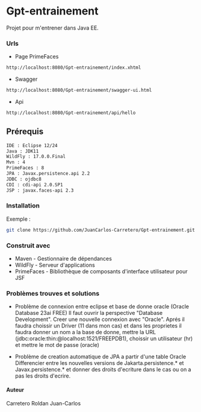# Gpt-entrainement

Projet pour m'entrener dans Java EE.

### Urls
  -  Page PrimeFaces
  ```bash
  http://localhost:8080/Gpt-entrainement/index.xhtml
  ```
  -  Swagger
  ```bash
  http://localhost:8080/Gpt-entrainement/swagger-ui.html
  ```
  -  Api
  ```bash
  http://localhost:8080/Gpt-entrainement/api/hello
   ```

## Prérequis
```bash
IDE : Eclipse 12/24
Java : JDK11
WildFly : 17.0.0.Final
Mvn : 4
PrimeFaces : 8
JPA : Javax.persistence.api 2.2
JDBC : ojdbc8
CDI : cdi-api 2.0.SP1
JSP : javax.faces-api 2.3
```

### Installation

Exemple :
```bash
git clone https://github.com/JuanCarlos-Carretero/Gpt-entrainement.git
```

### Construit avec

- Maven - Gestionnaire de dépendances
- WildFly - Serveur d'applications
- PrimeFaces - Bibliothèque de composants d'interface utilisateur pour JSF

### Problèmes trouves et solutions

- Problème de connexion entre eclipse et base de donne oracle (Oracle Database 23ai FREE)
Il faut ouvrir la perspective "Database Development". Creer une nouvelle connexion avec "Oracle". Aprés il faudra choissir un Driver (11 dans mon cas) et dans les proprietes il faudra donner un nom a la base de donne, mettre la URL (jdbc:oracle:thin:@localhost:1521/FREEPDB1), choissir un utilisateur (hr) et mettre le mot de passe (oracle)

- Problème de creation automatique de JPA a partir d'une table Oracle
Differencier entre les nouvelles versions de Jakarta.persistence.* et Javax.persistence.* et donner des droits d'ecriture dans le cas ou on a pas les droits d'ecrire.

#### Auteur

Carretero Roldan Juan-Carlos



